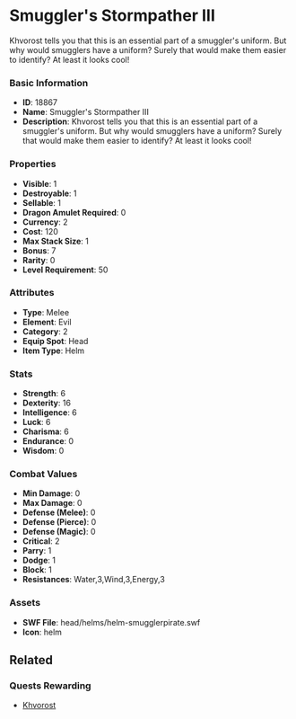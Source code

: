 # Smuggler's Stormpather III

Khvorost tells you that this is an essential part of a smuggler's uniform. But why would smugglers have a uniform?  Surely that would make them easier to identify? At least it looks cool!

### Basic Information

- **ID**: 18867
- **Name**: Smuggler&#039;s Stormpather III
- **Description**: Khvorost tells you that this is an essential part of a smuggler&#039;s uniform. But why would smugglers have a uniform?  Surely that would make them easier to identify? At least it looks cool!

### Properties

- **Visible**: 1
- **Destroyable**: 1
- **Sellable**: 1
- **Dragon Amulet Required**: 0
- **Currency**: 2
- **Cost**: 120
- **Max Stack Size**: 1
- **Bonus**: 7
- **Rarity**: 0
- **Level Requirement**: 50

### Attributes

- **Type**: Melee
- **Element**: Evil
- **Category**: 2
- **Equip Spot**: Head
- **Item Type**: Helm

### Stats

- **Strength**: 6
- **Dexterity**: 16
- **Intelligence**: 6
- **Luck**: 6
- **Charisma**: 6
- **Endurance**: 0
- **Wisdom**: 0

### Combat Values

- **Min Damage**: 0
- **Max Damage**: 0
- **Defense (Melee)**: 0
- **Defense (Pierce)**: 0
- **Defense (Magic)**: 0
- **Critical**: 2
- **Parry**: 1
- **Dodge**: 1
- **Block**: 1
- **Resistances**: Water,3,Wind,3,Energy,3

### Assets

- **SWF File**: head/helms/helm-smugglerpirate.swf
- **Icon**: helm

## Related

### Quests Rewarding

- [Khvorost](../quests/1626-khvorost.md)

